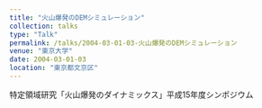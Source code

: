 ```yaml
---
title: "火山爆発のDEMシミュレーション"
collection: talks
type: "Talk"
permalink: /talks/2004-03-01-03-火山爆発のDEMシミュレーション
venue: "東京大学"
date: 2004-03-01-03
location: "東京都文京区"
---
```


特定領域研究「火山爆発のダイナミックス」平成15年度シンポジウム
